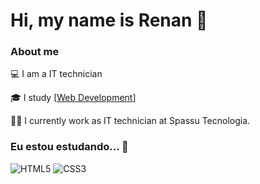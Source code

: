 # Hi, my name is Renan 👋

### About me

💻 I am a IT technician

🎓 I study [[Web Development](https://www.theodinproject.com/)]

👩‍💻 I currently work as IT technician at Spassu Tecnologia.

### Eu estou estudando... 🧩

![HTML5](https://img.shields.io/badge/html5-%23E34F26.svg?style=for-the-badge&logo=html5&logoColor=white)
![CSS3](https://img.shields.io/badge/css3-%231572B6.svg?style=for-the-badge&logo=css3&logoColor=white)
